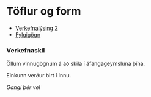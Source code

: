 # Töflur og form

* [Verkefnalýsing 2](https://github.com/vefhonnun/22H/blob/main/Verkefni/V-2/22h_verkefni_2.pdf)
* [Fylgigögn](https://github.com/vefhonnun/22H/tree/main/S%C3%BDnid%C3%A6mi/V-2)

### Verkefnaskil

Öllum vinnugögnum á að skila í áfangageymsluna þína.

Einkunn verður birt í Innu.

_Gangi þér vel_

